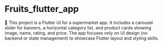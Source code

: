 # Fruits_flutter_app
🛒 This project is a Flutter UI for a supermarket app. It includes a carousel slider for banners, a horizontal category list, and product cards showing image, name, rating, and price. The app focuses only on UI design (no backend or state management) to showcase Flutter layout and styling skills.
